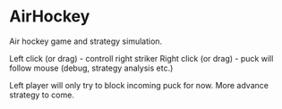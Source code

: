 # AirHockey
Air hockey game and strategy simulation.

Left click (or drag) - controll right striker
Right click (or drag) - puck will follow mouse (debug, strategy analysis etc.)

Left player will only try to block incoming puck for now. More advance strategy to come.
